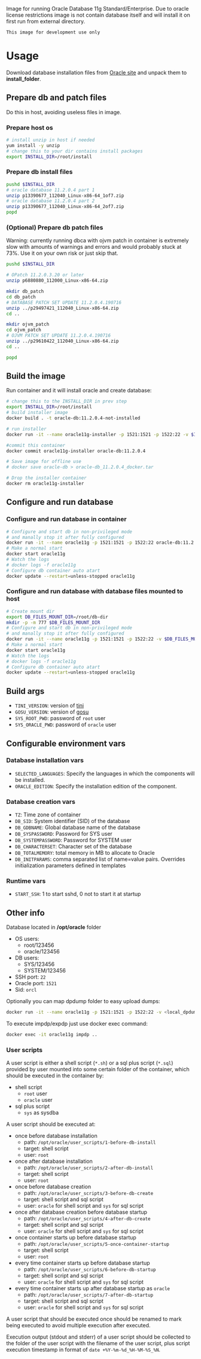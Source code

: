 Image for running Oracle Database 11g Standard/Enterprise.
Due to oracle license restrictions image is not contain database itself and will install it on first run from external directory.

``This image for development use only``

# Usage
Download database installation files from [Oracle site](http://www.oracle.com/technetwork/database/in-memory/downloads/index.html) and unpack them to **install_folder**.

## Prepare db and patch files
Do this in host, avoiding useless files in image.

### Prepare host os
```sh
# install unzip in host if needed
yum install -y unzip
# change this to your dir contains install packages
export INSTALL_DIR=/root/install
```

### Prepare db install files
```sh
pushd $INSTALL_DIR
# oracle database 11.2.0.4 part 1
unzip p13390677_112040_Linux-x86-64_1of7.zip
# oracle database 11.2.0.4 part 2
unzip p13390677_112040_Linux-x86-64_2of7.zip
popd
```

### (Optional) Prepare db patch files
Warning: currently running dbca with ojvm patch in container
is extremely slow with amounts of warnings and errors
and would probably stuck at 73%.
Use it on your own risk or just skip that.

```sh
pushd $INSTALL_DIR

# OPatch 11.2.0.3.20 or later
unzip p6880880_112000_Linux-x86-64.zip

mkdir db_patch
cd db_patch
# DATABASE PATCH SET UPDATE 11.2.0.4.190716
unzip ../p29497421_112040_Linux-x86-64.zip 
cd ..

mkdir ojvm_patch
cd ojvm_patch
# OJVM PATCH SET UPDATE 11.2.0.4.190716
unzip ../p29610422_112040_Linux-x86-64.zip 
cd ..

popd
```

## Build the image
Run container and it will install oracle and create database:

```sh
# change this to the INSTALL_DIR in prev step
export INSTALL_DIR=/root/install
# build installer image
docker build . -t oracle-db:11.2.0.4-not-installed

# run installer
docker run -it --name oracle11g-installer -p 1521:1521 -p 1522:22 -v $INSTALL_DIR:/install oracle-db:11.2.0.4-not-installed

#commit this container
docker commit oracle11g-installer oracle-db:11.2.0.4

# Save image for offline use
# docker save oracle-db > oracle-db_11.2.0.4_docker.tar

# Drop the installer container
docker rm oracle11g-installer
```

## Configure and run database
### Configure and run database in container

```sh
# Configure and start db in non-privileged mode
# and manally stop it after fully configured
docker run -it --name oracle11g -p 1521:1521 -p 1522:22 oracle-db:11.2.0.4
# Make a normal start
docker start oracle11g
# Watch the logs
# docker logs -f oracle11g
# Configure db container auto atart
docker update --restart=unless-stopped oracle11g
```

### Configure and run database with database files mounted to host

```sh
# Create mount dir
export DB_FILES_MOUNT_DIR=/root/db-dir
mkdir -p -m 777 $DB_FILES_MOUNT_DIR
# Configure and start db in non-privileged mode
# and manally stop it after fully configured
docker run -it --name oracle11g -p 1521:1521 -p 1522:22 -v $DB_FILES_MOUNT_DIR:/opt/oracle/app/oradata oracle-db:11.2.0.4
# Make a normal start
docker start oracle11g
# Watch the logs
# docker logs -f oracle11g
# Configure db container auto atart
docker update --restart=unless-stopped oracle11g
```

## Build args
* `TINI_VERSION`: version of [tini](https://github.com/krallin/tini)
* `GOSU_VERSION`: version of [gosu](https://github.com/tianon/gosu)
* `SYS_ROOT_PWD`: password of `root` user
* `SYS_ORACLE_PWD`: password of `oracle` user

## Configurable environment vars
### Database installation vars
* `SELECTED_LANGUAGES`: Specify the languages in which the components will be installed. 
* `ORACLE_EDITION`: Specify the installation edition of the component.

### Database creation vars
* `TZ`: Time zone of container
* `DB_SID`: System identifier (SID) of the database
* `DB_GDBNAME`: Global database name of the database
* `DB_SYSPASSWORD`: Password for SYS user
* `DB_SYSTEMPASSWORD`: Password for SYSTEM user
* `DB_CHARACTERSET`: Character set of the database
* `DB_TOTALMEMORY`: total memory in MB to allocate to Oracle
* `DB_INITPARAMS`: comma separated list of name=value pairs. Overrides initialization parameters defined in templates

### Runtime vars
* `START_SSH`: 1 to start sshd, 0 not to start it at startup


## Other info
Database located in **/opt/oracle** folder

* OS users:
    * root/123456
    * oracle/123456
* DB users:
    * SYS/123456
    * SYSTEM/123456
* SSH port: `22`
* Oracle port: `1521`
* Sid: `orcl`

Optionally you can map dpdump folder to easy upload dumps:
```sh
docker run -it --name oracle11g -p 1521:1521 -p 1522:22 -v <local_dpdump>:/opt/oracle/app/oradata/dpdump oracle-db:11.2.0.4
```
To execute impdp/expdp just use docker exec command:
```sh
docker exec -it oracle11g impdp ..
```

### User scripts
A user script is either a shell script (`*.sh`)
or a sql plus script (`*.sql`) provided by user
mounted into some certain folder of the container,
which should be executed in the container by:
* shell script
    * `root` user
    * `oracle` user
* sql plus script
   * `sys` as sysdba

A user script should be executed at:
* once before database installation
    * path: `/opt/oracle/user_scripts/1-before-db-install`
    * target: shell script
    * user: `root`
* once after database installation
    * path: `/opt/oracle/user_scripts/2-after-db-install`
    * target: shell script
    * user: `root`
* once before database creation
    * path: `/opt/oracle/user_scripts/3-before-db-create`
    * target: shell script and sql script
    * user: `oracle` for shell script and `sys` for sql script
* once after database creation before database startup
    * path: `/opt/oracle/user_scripts/4-after-db-create`
    * target: shell script and sql script
    * user: `oracle` for shell script and `sys` for sql script
* once container starts up before database startup
    * path: `/opt/oracle/user_scripts/5-once-container-startup`
    * target: shell script
    * user: `root`
* every time container starts up before database startup
    * path: `/opt/oracle/user_scripts/6-before-db-startup`
    * target: shell script and sql script
    * user: `oracle` for shell script and `sys` for sql script
* every time container starts up after database startup as `oracle`
    * path: `/opt/oracle/user_scripts/7-after-db-startup`
    * target: shell script and sql script
    * user: `oracle` for shell script and `sys` for sql script

A user script that should be executed once should be renamed
to mark being executed to avoid multiple execution after executed.

Execution output (stdout and stderr) of a user script 
should be collected to the folder of the user script 
with the filename of the user script, 
plus script execution timestamp in format of
`date +%Y-%m-%d_%H-%M-%S_%N`.
